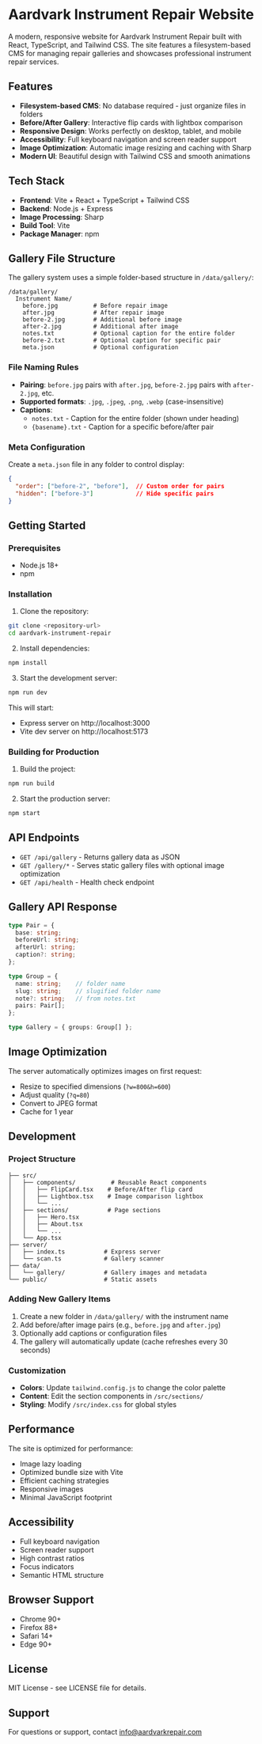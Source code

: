 # Aardvark Instrument Repair Website

A modern, responsive website for Aardvark Instrument Repair built with React, TypeScript, and Tailwind CSS. The site features a filesystem-based CMS for managing repair galleries and showcases professional instrument repair services.

## Features

- **Filesystem-based CMS**: No database required - just organize files in folders
- **Before/After Gallery**: Interactive flip cards with lightbox comparison
- **Responsive Design**: Works perfectly on desktop, tablet, and mobile
- **Accessibility**: Full keyboard navigation and screen reader support
- **Image Optimization**: Automatic image resizing and caching with Sharp
- **Modern UI**: Beautiful design with Tailwind CSS and smooth animations

## Tech Stack

- **Frontend**: Vite + React + TypeScript + Tailwind CSS
- **Backend**: Node.js + Express
- **Image Processing**: Sharp
- **Build Tool**: Vite
- **Package Manager**: npm

## Gallery File Structure

The gallery system uses a simple folder-based structure in `/data/gallery/`:

```
/data/gallery/
  Instrument Name/
    before.jpg          # Before repair image
    after.jpg           # After repair image
    before-2.jpg        # Additional before image
    after-2.jpg         # Additional after image
    notes.txt           # Optional caption for the entire folder
    before-2.txt        # Optional caption for specific pair
    meta.json           # Optional configuration
```

### File Naming Rules

- **Pairing**: `before.jpg` pairs with `after.jpg`, `before-2.jpg` pairs with `after-2.jpg`, etc.
- **Supported formats**: `.jpg`, `.jpeg`, `.png`, `.webp` (case-insensitive)
- **Captions**: 
  - `notes.txt` - Caption for the entire folder (shown under heading)
  - `{basename}.txt` - Caption for a specific before/after pair

### Meta Configuration

Create a `meta.json` file in any folder to control display:

```json
{
  "order": ["before-2", "before"],  // Custom order for pairs
  "hidden": ["before-3"]            // Hide specific pairs
}
```

## Getting Started

### Prerequisites

- Node.js 18+ 
- npm

### Installation

1. Clone the repository:
```bash
git clone <repository-url>
cd aardvark-instrument-repair
```

2. Install dependencies:
```bash
npm install
```

3. Start the development server:
```bash
npm run dev
```

This will start:
- Express server on http://localhost:3000
- Vite dev server on http://localhost:5173

### Building for Production

1. Build the project:
```bash
npm run build
```

2. Start the production server:
```bash
npm start
```

## API Endpoints

- `GET /api/gallery` - Returns gallery data as JSON
- `GET /gallery/*` - Serves static gallery files with optional image optimization
- `GET /api/health` - Health check endpoint

## Gallery API Response

```typescript
type Pair = {
  base: string;
  beforeUrl: string;
  afterUrl: string;
  caption?: string;
};

type Group = {
  name: string;    // folder name
  slug: string;    // slugified folder name
  note?: string;   // from notes.txt
  pairs: Pair[];
};

type Gallery = { groups: Group[] };
```

## Image Optimization

The server automatically optimizes images on first request:
- Resize to specified dimensions (`?w=800&h=600`)
- Adjust quality (`?q=80`)
- Convert to JPEG format
- Cache for 1 year

## Development

### Project Structure

```
├── src/
│   ├── components/          # Reusable React components
│   │   ├── FlipCard.tsx    # Before/After flip card
│   │   ├── Lightbox.tsx    # Image comparison lightbox
│   │   └── ...
│   ├── sections/           # Page sections
│   │   ├── Hero.tsx
│   │   ├── About.tsx
│   │   └── ...
│   └── App.tsx
├── server/
│   ├── index.ts           # Express server
│   └── scan.ts            # Gallery scanner
├── data/
│   └── gallery/           # Gallery images and metadata
└── public/                # Static assets
```

### Adding New Gallery Items

1. Create a new folder in `/data/gallery/` with the instrument name
2. Add before/after image pairs (e.g., `before.jpg` and `after.jpg`)
3. Optionally add captions or configuration files
4. The gallery will automatically update (cache refreshes every 30 seconds)

### Customization

- **Colors**: Update `tailwind.config.js` to change the color palette
- **Content**: Edit the section components in `/src/sections/`
- **Styling**: Modify `/src/index.css` for global styles

## Performance

The site is optimized for performance:
- Image lazy loading
- Optimized bundle size with Vite
- Efficient caching strategies
- Responsive images
- Minimal JavaScript footprint

## Accessibility

- Full keyboard navigation
- Screen reader support
- High contrast ratios
- Focus indicators
- Semantic HTML structure

## Browser Support

- Chrome 90+
- Firefox 88+
- Safari 14+
- Edge 90+

## License

MIT License - see LICENSE file for details.

## Support

For questions or support, contact info@aardvarkrepair.com
